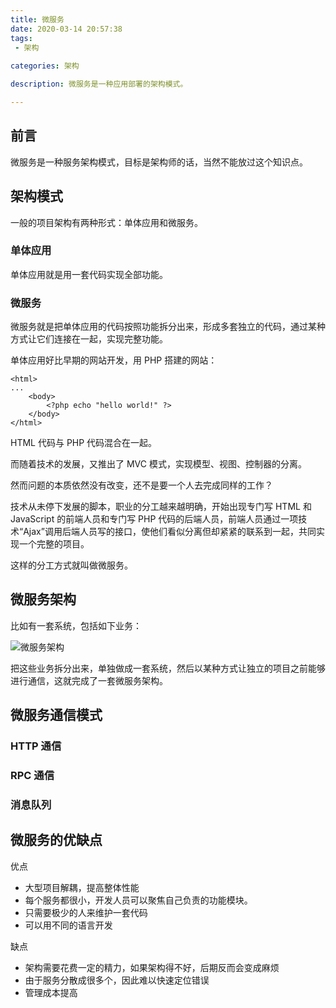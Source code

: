 ```yaml
---
title: 微服务
date: 2020-03-14 20:57:38
tags:
 - 架构
 
categories: 架构

description: 微服务是一种应用部署的架构模式。

---
```

## 前言
微服务是一种服务架构模式，目标是架构师的话，当然不能放过这个知识点。

## 架构模式
一般的项目架构有两种形式：单体应用和微服务。

### 单体应用
单体应用就是用一套代码实现全部功能。

### 微服务
微服务就是把单体应用的代码按照功能拆分出来，形成多套独立的代码，通过某种方式让它们连接在一起，实现完整功能。

单体应用好比早期的网站开发，用 PHP 搭建的网站：

```
<html>
...
    <body>
        <?php echo "hello world!" ?>
    </body>
</html>
```

HTML 代码与 PHP 代码混合在一起。

而随着技术的发展，又推出了 MVC 模式，实现模型、视图、控制器的分离。

然而问题的本质依然没有改变，还不是要一个人去完成同样的工作？

技术从未停下发展的脚本，职业的分工越来越明确，开始出现专门写 HTML 和 JavaScript 的前端人员和专门写 PHP 代码的后端人员，前端人员通过一项技术“Ajax”调用后端人员写的接口，使他们看似分离但却紧紧的联系到一起，共同实现一个完整的项目。

这样的分工方式就叫做微服务。

## 微服务架构
比如有一套系统，包括如下业务：

![微服务架构](https://ss1.bdstatic.com/70cFuXSh_Q1YnxGkpoWK1HF6hhy/it/u=3518914240,1325113277&fm=26&gp=0.jpg)

把这些业务拆分出来，单独做成一套系统，然后以某种方式让独立的项目之前能够进行通信，这就完成了一套微服务架构。

## 微服务通信模式

### HTTP 通信

### RPC 通信

### 消息队列

## 微服务的优缺点

优点

- 大型项目解耦，提高整体性能
- 每个服务都很小，开发人员可以聚焦自己负责的功能模块。
- 只需要极少的人来维护一套代码
- 可以用不同的语言开发

缺点

- 架构需要花费一定的精力，如果架构得不好，后期反而会变成麻烦
- 由于服务分散成很多个，因此难以快速定位错误
- 管理成本提高

